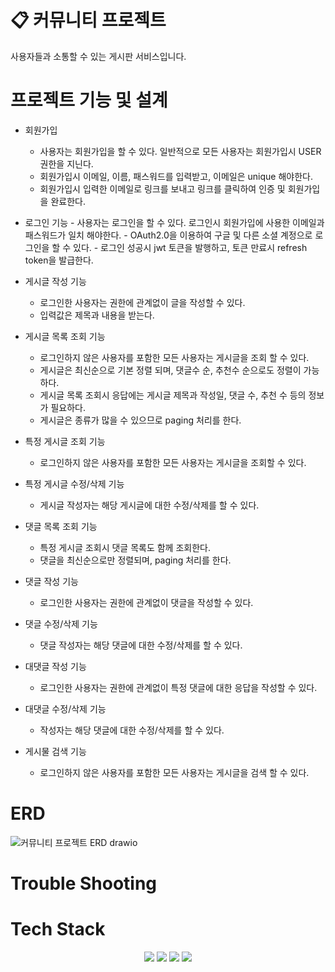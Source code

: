 # 📋 커뮤니티 프로젝트
사용자들과 소통할 수 있는 게시판 서비스입니다.

# 프로젝트 기능 및 설계
  - 회원가입
    - 사용자는 회원가입을 할 수 있다. 일반적으로 모든 사용자는 회원가입시 USER 권한을 지닌다.
    - 회원가입시 이메일, 이름, 패스워드를 입력받고, 이메일은 unique 해야한다.
    - 회원가입시 입력한 이메일로 링크를 보내고 링크를 클릭하여 인증 및 회원가입을 완료한다.
  
  -  로그인 기능
    - 사용자는 로그인을 할 수 있다. 로그인시 회원가입에 사용한 이메일과 패스워드가 일치 해야한다.
    - OAuth2.0을 이용하여 구글 및 다른 소셜 계정으로 로그인을 할 수 있다.
    - 로그인 성공시 jwt 토큰을 발행하고, 토큰 만료시 refresh token을 발급한다.
    
  - 게시글 작성 기능
    - 로그인한 사용자는 권한에 관계없이 글을 작성할 수 있다.
    - 입력값은 제목과 내용을 받는다.
    
  - 게시글 목록 조회 기능
    - 로그인하지 않은 사용자를 포함한 모든 사용자는 게시글을 조회 할 수 있다.
    - 게시글은 최신순으로 기본 정렬 되며, 댓글수 순, 추천수 순으로도 정렬이 가능하다.
    - 게시글 목록 조회시 응답에는 게시글 제목과 작성일, 댓글 수, 추천 수 등의 정보가 필요하다.
    - 게시글은 종류가 많을 수 있으므로 paging 처리를 한다.
    
  - 특정 게시글 조회 기능
    - 로그인하지 않은 사용자를 포함한 모든 사용자는 게시글을 조회할 수 있다.
    
  - 특정 게시글 수정/삭제 기능
    - 게시글 작성자는 해당 게시글에 대한 수정/삭제를 할 수 있다.
  
  - 댓글 목록 조회 기능
    - 특정 게시글 조회시 댓글 목록도 함께 조회한다.
    - 댓글을 최신순으로만 정렬되며, paging 처리를 한다.
  
  - 댓글 작성 기능
    - 로그인한 사용자는 권한에 관계없이 댓글을 작성할 수 있다.
    
  - 댓글 수정/삭제 기능
    - 댓글 작성자는 해당 댓글에 대한 수정/삭제를 할 수 있다.
    
  - 대댓글 작성 기능
    - 로그인한 사용자는 권한에 관계없이 특정 댓글에 대한 응답을 작성할 수 있다.
  
  - 대댓글 수정/삭제 기능
    - 작성자는 해당 댓글에 대한 수정/삭제를 할 수 있다.
    
  - 게시물 검색 기능
    - 로그인하지 않은 사용자를 포함한 모든 사용자는 게시글을 검색 할 수 있다.
  

# ERD
  ![커뮤니티 프로젝트 ERD drawio](https://user-images.githubusercontent.com/122556674/235506963-1dc84d24-b7ff-49dd-9b6f-d323c5552e7b.png)

# Trouble Shooting


# Tech Stack
  <div align=center>
    <img src="https://img.shields.io/badge/java-007396?style=for-the-badge&logo=java&logoColor=white">
    <img src="https://img.shields.io/badge/spring-6DB33F?style=for-the-badge&logo=spring&logoColor=white">
    <img src="https://img.shields.io/badge/mysql-4479A1?style=for-the-badge&logo=mysql&logoColor=white">
    <img src="https://img.shields.io/badge/git-F05032?style=for-the-badge&logo=git&logoColor=white">
  </div>
  
